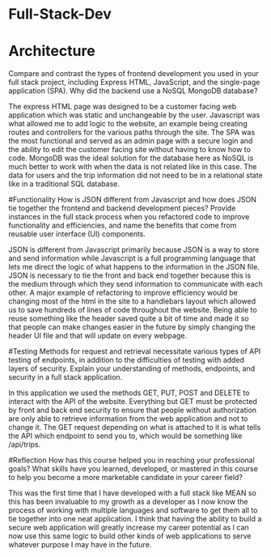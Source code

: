 # Full-Stack-Dev

# Architecture
Compare and contrast the types of frontend development you used in your full stack project, including Express HTML, JavaScript, and the single-page application (SPA).
Why did the backend use a NoSQL MongoDB database?

The express HTML page was designed to be a customer facing web application which was static and unchangeable by the user. Javascript was what allowed me to add logic to the website, an example being creating routes and controllers for the various paths through the site. The SPA was the most functional and served as an admin page with a secure login and the ability to edit the customer facing site without having to know how to code. MongoDB was the ideal solution for the database here as NoSQL is much better to work with when the data is not related like in this case. The data for users and the trip information did not need to be in a relational state like in a traditional SQL database. 

#Functionality
How is JSON different from Javascript and how does JSON tie together the frontend and backend development pieces?
Provide instances in the full stack process when you refactored code to improve functionality and efficiencies, and name the benefits that come from reusable user interface (UI) components.

JSON is different from Javascript primarily because JSON is a way to store and send information while Javascript is a full programming language that lets me direct the logic of what happens to the information in the JSON file. JSON is necessary to tie the front and back end together because this is the medium through which they send information to communicate with each other. A major example of refactoring to improve efficiency would be changing most of the html in the site to a handlebars layout which allowed us to save hundreds of lines of code throughout the website. Being able to reuse something like the header saved quite a bit of time and made it so that people can make changes easier in the future by simply changing the header UI file and that will update on every webpage.

#Testing
Methods for request and retrieval necessitate various types of API testing of endpoints, in addition to the difficulties of testing with added layers of security. Explain your understanding of methods, endpoints, and security in a full stack application.

In this application we used the methods GET, PUT, POST and DELETE to interact with the API of the website. Everything but GET must be protected by front and back end security to ensure that people without authorization are only able to retrieve information from the web application and not to change it. The GET request depending on what is attached to it is what tells the API which endpoint to send you to, which would be something like /api/trips.

#Reflection
How has this course helped you in reaching your professional goals? What skills have you learned, developed, or mastered in this course to help you become a more marketable candidate in your career field?

This was the first time that I have developed with a full stack like MEAN so this has been invaluable to my growth as a developer as I now know the process of working with multiple languages and software to get them all to tie together into one neat application. I think that having the ability to build a secure web application will greatly increase my career potential as I can now use this same logic to build other kinds of web applications to serve whatever purpose I may have in the future.
